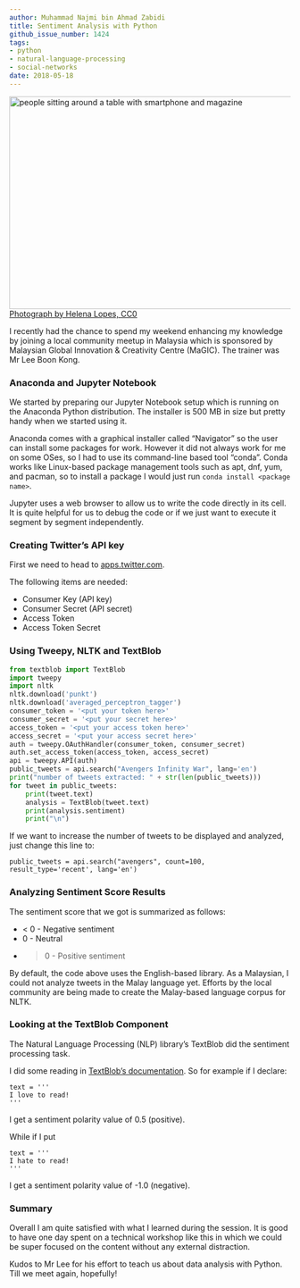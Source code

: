 ```yaml
---
author: Muhammad Najmi bin Ahmad Zabidi
title: Sentiment Analysis with Python
github_issue_number: 1424
tags:
- python
- natural-language-processing
- social-networks
date: 2018-05-18
---
```


<img src="/blog/2018/05/sentiment-analysis-with-python/book-chair-chat-711009-crop.jpg" width="770" height="381" alt="people sitting around a table with smartphone and magazine"><br><a href="https://www.pexels.com/photo/group-of-people-reading-book-sitting-on-chair-711009/">Photograph by Helena Lopes, CC0</a>

I recently had the chance to spend my weekend enhancing my knowledge by joining a local community meetup in Malaysia which is sponsored by Malaysian Global Innovation & Creativity Centre (MaGIC). The trainer was Mr Lee Boon Kong.

### Anaconda and Jupyter Notebook

We started by preparing our Jupyter Notebook setup which is running on the Anaconda Python distribution. The installer is 500 MB in size but pretty handy when we started using it.

Anaconda comes with a graphical installer called “Navigator” so the user can install some packages for work. However it did not always work for me on some OSes, so I had to use its command-line based tool “conda”. Conda works like Linux-based package management tools such as apt, dnf, yum, and pacman, so to install a package I would just run `conda install <package name>`.

Jupyter uses a web browser to allow us to write the code directly in its cell. It is quite helpful for us to debug the code or if we just want to execute it segment by segment independently.

### Creating Twitter’s API key

First we need to head to [apps.twitter.com](https://apps.twitter.com/).

The following items are needed:

* Consumer Key (API key)
* Consumer Secret (API secret)
* Access Token
* Access Token Secret

### Using Tweepy, NLTK and TextBlob

```python
from textblob import TextBlob
import tweepy
import nltk
nltk.download('punkt')
nltk.download('averaged_perceptron_tagger')
consumer_token = '<put your token here>'
consumer_secret = '<put your secret here>'
access_token = '<put your access token here>'
access_secret = '<put your access secret here>'
auth = tweepy.OAuthHandler(consumer_token, consumer_secret)
auth.set_access_token(access_token, access_secret)
api = tweepy.API(auth)
public_tweets = api.search("Avengers Infinity War", lang='en')
print("number of tweets extracted: " + str(len(public_tweets)))
for tweet in public_tweets:
    print(tweet.text)
    analysis = TextBlob(tweet.text)
    print(analysis.sentiment)
    print("\n")
```

If we want to increase the number of tweets to be displayed and analyzed, just change this line to:

```
public_tweets = api.search("avengers", count=100, result_type='recent', lang='en')
```

### Analyzing Sentiment Score Results

The sentiment score that we got is summarized as follows:

* < 0 - Negative sentiment
* 0 - Neutral
* > 0 - Positive sentiment

By default, the code above uses the English-based library. As a Malaysian, I could not analyze tweets in the Malay language yet. Efforts by the local community are being made to create the Malay-based language corpus for NLTK.

### Looking at the TextBlob Component

The Natural Language Processing (NLP) library’s TextBlob did the sentiment processing task.

I did some reading in [TextBlob’s documentation](https://textblob.readthedocs.io/en/dev/). So for example if I declare:

```
text = '''
I love to read!
'''
```

I get a sentiment polarity value of 0.5 (positive).

While if I put

```
text = '''
I hate to read!
'''
```

I get a sentiment polarity value of -1.0 (negative).

### Summary

Overall I am quite satisfied with what I learned during the session. It is good to have one day spent on a technical workshop like this in which we could be super focused on the content without any external distraction.

Kudos to Mr Lee for his effort to teach us about data analysis with Python. Till we meet again, hopefully!
